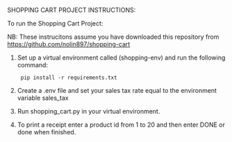 SHOPPING CART PROJECT INSTRUCTIONS:

To run the Shopping Cart Project:

NB: These instrucitons assume you have downloaded this repository from https://github.com/nolin897/shopping-cart

1) Set up a virtual environment called (shopping-env) and run the following command: 

        pip install -r requirements.txt

2) Create a .env file and set your sales tax rate equal to the environment variable     sales_tax

3) Run shopping_cart.py in your virtual environment.

4) To print a receipt enter a product id from 1 to 20 and then enter DONE or done when finished.

<!-- To set up and run the Shopping Cart Project:

1) Create and clone shopping-cart repo with 
    
    1) a Readme.md file
    2) a Python .gitignore file
    3) a .env file with your store's sales tax
    4) a requirements.txt file with the python-dotenv package

2) Create shopping_cart.py file in repo including the following code:

        # shopping_cart.py

        products = [
            {"id":1, "name": "Chocolate Sandwich Cookies", "department": "snacks", "aisle": "cookies cakes", "price": 3.50},
            {"id":2, "name": "All-Seasons Salt", "department": "pantry", "aisle": "spices seasonings", "price": 4.99},
            {"id":3, "name": "Robust Golden Unsweetened Oolong Tea", "department": "beverages", "aisle": "tea", "price": 2.49},
            {"id":4, "name": "Smart Ones Classic Favorites Mini Rigatoni With Vodka Cream Sauce", "department": "frozen", "aisle": "frozen meals", "price": 6.99},
            {"id":5, "name": "Green Chile Anytime Sauce", "department": "pantry", "aisle": "marinades meat preparation", "price": 7.99},
            {"id":6, "name": "Dry Nose Oil", "department": "personal care", "aisle": "cold flu allergy", "price": 21.99},
            {"id":7, "name": "Pure Coconut Water With Orange", "department": "beverages", "aisle": "juice nectars", "price": 3.50},
            {"id":8, "name": "Cut Russet Potatoes Steam N' Mash", "department": "frozen", "aisle": "frozen produce", "price": 4.25},
            {"id":9, "name": "Light Strawberry Blueberry Yogurt", "department": "dairy eggs", "aisle": "yogurt", "price": 6.50},
            {"id":10, "name": "Sparkling Orange Juice & Prickly Pear Beverage", "department": "beverages", "aisle": "water seltzer sparkling water", "price": 2.99},
            {"id":11, "name": "Peach Mango Juice", "department": "beverages", "aisle": "refrigerated", "price": 1.99},
            {"id":12, "name": "Chocolate Fudge Layer Cake", "department": "frozen", "aisle": "frozen dessert", "price": 18.50},
            {"id":13, "name": "Saline Nasal Mist", "department": "personal care", "aisle": "cold flu allergy", "price": 16.00},
            {"id":14, "name": "Fresh Scent Dishwasher Cleaner", "department": "household", "aisle": "dish detergents", "price": 4.99},
            {"id":15, "name": "Overnight Diapers Size 6", "department": "babies", "aisle": "diapers wipes", "price": 25.50},
            {"id":16, "name": "Mint Chocolate Flavored Syrup", "department": "snacks", "aisle": "ice cream toppings", "price": 4.50},
            {"id":17, "name": "Rendered Duck Fat", "department": "meat seafood", "aisle": "poultry counter", "price": 9.99},
            {"id":18, "name": "Pizza for One Suprema Frozen Pizza", "department": "frozen", "aisle": "frozen pizza", "price": 12.50},
            {"id":19, "name": "Gluten Free Quinoa Three Cheese & Mushroom Blend", "department": "dry goods pasta", "aisle": "grains rice dried goods", "price": 3.99},
            {"id":20, "name": "Pomegranate Cranberry & Aloe Vera Enrich Drink", "department": "beverages", "aisle": "juice nectars", "price": 4.25}
        ] # based on data from Instacart: https://www.instacart.com/datasets/grocery-shopping-2017

        def to_usd(my_price):
            """
            Converts a numeric value to usd-formatted string, for printing and display purposes.

            Param: my_price (int or float) like 4000.444444

            Example: to_usd(4000.444444)

            Returns: $4,000.44
            """
            return f"${my_price:,.2f}" #> $12,000.71

        # TODO: write some Python code here to produce the desired output

            print(products)

3) Set up a virtual environment called (shopping-env) and run the following command: pip install -r requirements.txt

4) Run shopping_cart.py in your virtual environment

5) To print a receipt enter a product id from 1 to 20 and the enter DONE when finished.

To create the script shopping_cart.py following the below steps: 

1) Begin by pulling in product Id's using a while loop. The while loop will need
    
    1) an input function
    2) a break when the user enters "DONE" or "done"
    3) a way to append inputs using the .append() method.
    4) A way to validate inputs and provide a message if invalid inputs are entered.

2) Once this is completed, print
    1) The name of the store
    2) The store's url
    3) The checkout date and time in YYYY-MM-DD HH:MM AM/PM format

3) Using a for loop, for each selected id in the empty list of selected ids, pull in the matching product's name and price in USD format.

4) For the totals print
    1) The subtotal pretax
    2) The amount of sales tax owed = 8.75% of the subtotal
    3) The after tax total

5) Print a thank you message at the end of the receipt -->
